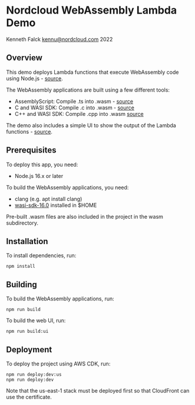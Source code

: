 # Nordcloud WebAssembly Lambda Demo
Kenneth Falck <kennu@nordcloud.com> 2022

## Overview

This demo deploys Lambda functions that execute WebAssembly code using Node.js - [source](https://github.com/nordcloud/nordcloud-webassembly-lambda-demo/blob/master/lib/webassembly.function.ts).

The WebAssembly applications are built using a few different tools:

* AssemblyScript: Compile .ts into .wasm - [source](https://github.com/nordcloud/nordcloud-webassembly-lambda-demo/blob/master/wasm/demo-as.ts)
* C and WASI SDK: Compile .c into .wasm - [source](https://github.com/nordcloud/nordcloud-webassembly-lambda-demo/blob/master/wasm/demo-c.c)
* C++ and WASI SDK: Compile .cpp into .wasm [source](https://github.com/nordcloud/nordcloud-webassembly-lambda-demo/blob/master/wasm/demo-cpp.cpp)

The demo also includes a simple UI to show the output of the Lambda functions - [source](https://github.com/nordcloud/nordcloud-webassembly-lambda-demo/tree/master/ui).

## Prerequisites

To deploy this app, you need:

* Node.js 16.x or later

To build the WebAssembly applications, you need:

* clang (e.g. apt install clang)
* [wasi-sdk-16.0](https://github.com/WebAssembly/wasi-sdk) installed in $HOME

Pre-built .wasm files are also included in the project in the wasm subdirectory.

## Installation

To install dependencies, run:

    npm install

## Building

To build the WebAssembly applications, run:

    npm run build

To build the web UI, run:

    npm run build:ui

## Deployment

To deploy the project using AWS CDK, run:

    npm run deploy:dev:us
    npm run deploy:dev

Note that the us-east-1 stack must be deployed first so that CloudFront can use the certificate.

